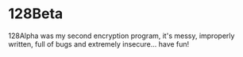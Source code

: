 # 128Beta
128Alpha was my second encryption program, it's messy, improperly written, full of bugs and extremely insecure... have fun!
